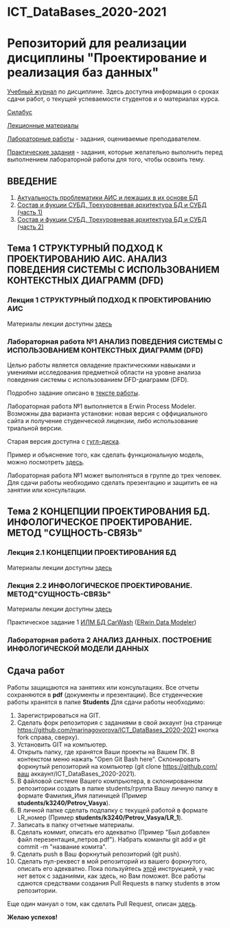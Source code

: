 # ICT_DataBases_2020-2021
Репозиторий для реализации дисциплины "Проектирование и реализация баз данных"
========================
[Учебный журнал](https://docs.google.com/spreadsheets/d/1ntc2p5-L65md9HbSdO2Gvy5RDVh_UDFNyHXeBA1PE2o/edit?usp=sharing) по дисциплине. Здесь доступна информация о сроках сдачи работ, о текущей успеваемости студентов и о материалах курса.

[Силабус](https://drive.google.com/file/d/178vnIxmMSaq0RuCrippaZp6umF0dkupx/view?usp=sharing)

[Лекционные материалы](https://drive.google.com/drive/folders/19zyCUJFdKer2Mcc1y2YAlZiLNPgheyBR?usp=sharing)

[Лабораторные работы](https://drive.google.com/drive/folders/1fqUNv073SsWJf16RAA_7RujEtSnmix_p?usp=sharing) - задания, оцениваемые преподавателем.

[Практические задания](https://drive.google.com/drive/folders/1-wi0hfgI8VVnLYAxiVe2COEi5q1Zj4Oh?usp=sharing) - задания, которые желательно выполнить перед выполнением лабораторной работы для того, чтобы освоить тему.
## ВВЕДЕНИЕ
1. [Актуальность проблематики АИС и лежащих в их основе БД](https://drive.google.com/file/d/1Ln0K7m9YBWHZxdHDSuoRuZrH62x4CClc/view?usp=sharing)
2. [Состав и фукции СУБД. Трехуровневая архитектура БД и СУБД (часть 1)](https://drive.google.com/file/d/1H7Fo0BUV8qcpv9V8Dd4t-Qa2NGTTtixd/view?usp=sharing)
3. [Состав и фукции СУБД. Трехуровневая архитектура БД и СУБД (часть 2)](https://drive.google.com/file/d/1B2W1X0xsjV1o5Op9cIp4ze02Q27VOKsh/view?usp=sharing)
## Тема 1 СТРУКТУРНЫЙ ПОДХОД К ПРОЕКТИРОВАНИЮ АИС. АНАЛИЗ ПОВЕДЕНИЯ СИСТЕМЫ С ИСПОЛЬЗОВАНИЕМ КОНТЕКСТНЫХ ДИАГРАММ (DFD)
### Лекция 1  СТРУКТУРНЫЙ ПОДХОД К ПРОЕКТИРОВАНИЮ АИС
Материалы лекции доступны [здесь](https://drive.google.com/drive/folders/1fSZ8pOyeSOyRVpHqi5IUhHmnKSsExik7?usp=sharing)
### Лабораторная работа №1 АНАЛИЗ ПОВЕДЕНИЯ СИСТЕМЫ С ИСПОЛЬЗОВАНИЕМ КОНТЕКСТНЫХ ДИАГРАММ (DFD)
Целью работы является овладение практическими навыками и умениями исследования предметной области на уровне анализа поведения системы с использованием DFD-диаграмм (DFD). 

Подробно задание описано в [тексте работы](https://drive.google.com/drive/folders/1G_hEFPTLBbAmHFnxL3B1zzR7OoR7Bws2?usp=sharing).

Лабораторная работа №1 выполняется в Erwin Process Modeler. Возможны два варианта установки: новая версия с оффициального сайта и получение студенческой лицензии, либо использование триальной версии. 

Старая версия доступна с [гугл-диска](https://drive.google.com/file/d/1LbNQramfeFTjzkj1WVw1M1zqMknb4uE-/view?usp=sharing).

Пример и объяснение того, как сделать функциональную модель, можно посмотреть [здесь](https://www.youtube.com/watch?v=flGjJMsjnG0).

Лабораторная работа №1 может выполняться в группе до трех человек. Для сдачи работы необходимо сделать презентацию и защитить ее на занятии или консультации. 
##  Тема 2  КОНЦЕПЦИИ ПРОЕКТИРОВАНИЯ БД. ИНФОЛОГИЧЕСКОЕ ПРОЕКТИРОВАНИЕ. МЕТОД "СУЩНОСТЬ-СВЯЗЬ"
###  Лекция  2.1 КОНЦЕПЦИИ ПРОЕКТИРОВАНИЯ БД
Материалы лекции доступны [здесь](https://drive.google.com/file/d/1KjdI7CEHeXZCm2sLWUFh5m7nnFhFiSQr/view?usp=sharing)
### Лекция 2.2 ИНФОЛОГИЧЕСКОЕ ПРОЕКТИРОВАНИЕ. МЕТОД"СУЩНОСТЬ-СВЯЗЬ"
Материалы лекции доступны [здесь](https://drive.google.com/file/d/137azQRy2eRvG_EZRH39NZ7x7rpCNRYB2/view?usp=sharing)

Практическое задание 1 [ИЛМ БД CarWash](https://drive.google.com/file/d/1S7iUjVPpWxBbJUFHNMSeUW-NjAJ56Wic/view?usp=sharing) 
([ERwin Data Modeler](https://drive.google.com/file/d/1h1WFVtcW9B6IOMilqEg3XtZt5L0b0BIq/view?usp=sharing))
### Лабораторная работа 2 АНАЛИЗ ДАННЫХ. ПОСТРОЕНИЕ ИНФОЛОГИЧЕСКОЙ МОДЕЛИ ДАННЫХ

## Сдача работ
Работы защищаются на занятиях или консультациях. 
Все отчеты сохраняются в **pdf** (документы и презентации).
Все студенческие работы хранятся в папке **Students**
Для сдачи работы необходимо:
1. Зарегистрироваться на GIT.
2. Сделать форк репозитория с заданиями в свой аккаунт (на странице https://github.com/marinagovorova/ICT_DataBases_2020-2021 кнопка fork справа, сверху).
3. Установить GIT на компьютер.
4. Открыть папку, где хранятся Ваши проекты на Вашем ПК. В контекстом меню нажать "Open Git Bash here". Склонировать форкнутый репозиторий на компьютер (git clone https://github.com/ваш аккаунт/ICT_DataBases_2020-2021).
5. В файловой системе Вашего компрьютера, в склонированном репозитории создать в папке students/группа Вашу личную папку в формате Фамилия_Имя латиницей (Пример **students/k3240/Petrov_Vasya**).
6. В личной папке сделать подпапку с текущей работой в формате LR_номер (Пример **students/k3240/Petrov_Vasya/LR_1**).
7. Записать в папку отчетные материалы.
8. Сделать коммит, описать его адекватно (Пример "Был добавлен файл перезентация_петров.pdf"). Набрать команлы git add и git commit -m "название комита".
9. Сделать push в Ваш форкнутый репозиторий (git push).
10. Сделать пул-реквест в мой репозиторий из вашего форкнутого, описать его адекватно.
Пока пользуйтесь [этой](https://vk.com/@efimchik_post_edu-tfm-2019-1) инструкцией, у нас нет веток с заданиями, как здесь, но Вам поможет.
Все работы сдаются средствами создания Pull Requests в папку students в этом репозитории.

Еще один мануал о том, как сделать Pull Request, описан [здесь](https://rustycrate.ru/%D1%80%D1%83%D0%BA%D0%BE%D0%B2%D0%BE%D0%B4%D1%81%D1%82%D0%B2%D0%B0/2016/03/07/contributing.html).

**Желаю успехов!**
